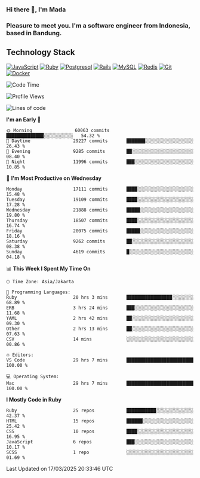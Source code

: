 ### Hi there 👋, I'm Mada
### Pleasure to meet you. I'm a software engineer from Indonesia, based in Bandung.

## Technology Stack

[![JavaScript](https://img.shields.io/badge/-JavaScript-%23F7DF1C?style=flat-square&logo=javascript&logoColor=000000&labelColor=%23F7DF1C&color=%23FFCE5A)](https://www.javascript.com/)
[![Ruby](https://img.shields.io/badge/Ruby-CC342D?style=flat-square&logo=ruby&logoColor=white)](https://www.ruby-lang.org/en/)
[![Postgresql](https://img.shields.io/badge/PostgreSQL-316192?style=flat-square&logo=postgresql&logoColor=ffffff)](https://www.postgresql.org/)
[![Rails](https://img.shields.io/badge/Ruby_on_Rails-CC0000?style=flat-square&logo=ruby-on-rails&logoColor=white)](https://rubyonrails.org/)
[![MySQL](https://img.shields.io/badge/-MySQL-4479A1?style=flat-square&logo=MySQL&logoColor=ffffff)](https://www.mysql.com/)
[![Redis](https://img.shields.io/badge/-Redis-DC382D?style=flat-square&logo=Redis&logoColor=ffffff)](https://redis.io/)
[![Git](https://img.shields.io/badge/-Git-%23F05032?style=flat-square&logo=git&logoColor=%23ffffff)](https://git-scm.com/)
[![Docker](https://img.shields.io/badge/-Docker-2496ED?style=flat-square&logo=docker&logoColor=ffffff)](https://www.docker.com/)
<!--
**madaarya/madaarya** is a ✨ _special_ ✨ repository because its `README.md` (this file) appears on your GitHub profile.

Here are some ideas to get you started:

- 🔭 I’m currently working on ...
- 🌱 I’m currently learning ...
- 👯 I’m looking to collaborate on ...
- 🤔 I’m looking for help with ...
- 💬 Ask me about ...
- 📫 How to reach me: ...
- 😄 Pronouns: ...
- ⚡ Fun fact: ...
-->
<!--START_SECTION:waka-->
![Code Time](http://img.shields.io/badge/Code%20Time-7%2C123%20hrs%2043%20mins-blue)

![Profile Views](http://img.shields.io/badge/Profile%20Views-0-blue)

![Lines of code](https://img.shields.io/badge/From%20Hello%20World%20I%27ve%20Written-48.8%20million%20lines%20of%20code-blue)

**I'm an Early 🐤** 

```text
🌞 Morning                60063 commits       ██████████████░░░░░░░░░░░   54.32 % 
🌆 Daytime                29227 commits       ███████░░░░░░░░░░░░░░░░░░   26.43 % 
🌃 Evening                9285 commits        ██░░░░░░░░░░░░░░░░░░░░░░░   08.40 % 
🌙 Night                  11996 commits       ███░░░░░░░░░░░░░░░░░░░░░░   10.85 % 
```
📅 **I'm Most Productive on Wednesday** 

```text
Monday                   17111 commits       ████░░░░░░░░░░░░░░░░░░░░░   15.48 % 
Tuesday                  19109 commits       ████░░░░░░░░░░░░░░░░░░░░░   17.28 % 
Wednesday                21888 commits       █████░░░░░░░░░░░░░░░░░░░░   19.80 % 
Thursday                 18507 commits       ████░░░░░░░░░░░░░░░░░░░░░   16.74 % 
Friday                   20075 commits       █████░░░░░░░░░░░░░░░░░░░░   18.16 % 
Saturday                 9262 commits        ██░░░░░░░░░░░░░░░░░░░░░░░   08.38 % 
Sunday                   4619 commits        █░░░░░░░░░░░░░░░░░░░░░░░░   04.18 % 
```


📊 **This Week I Spent My Time On** 

```text
🕑︎ Time Zone: Asia/Jakarta

💬 Programming Languages: 
Ruby                     20 hrs 3 mins       █████████████████░░░░░░░░   68.89 % 
ERB                      3 hrs 24 mins       ███░░░░░░░░░░░░░░░░░░░░░░   11.68 % 
YAML                     2 hrs 42 mins       ██░░░░░░░░░░░░░░░░░░░░░░░   09.30 % 
Other                    2 hrs 13 mins       ██░░░░░░░░░░░░░░░░░░░░░░░   07.63 % 
CSV                      14 mins             ░░░░░░░░░░░░░░░░░░░░░░░░░   00.86 % 

🔥 Editors: 
VS Code                  29 hrs 7 mins       █████████████████████████   100.00 % 

💻 Operating System: 
Mac                      29 hrs 7 mins       █████████████████████████   100.00 % 
```

**I Mostly Code in Ruby** 

```text
Ruby                     25 repos            ███████████░░░░░░░░░░░░░░   42.37 % 
HTML                     15 repos            ██████░░░░░░░░░░░░░░░░░░░   25.42 % 
CSS                      10 repos            ████░░░░░░░░░░░░░░░░░░░░░   16.95 % 
JavaScript               6 repos             ███░░░░░░░░░░░░░░░░░░░░░░   10.17 % 
SCSS                     1 repo              ░░░░░░░░░░░░░░░░░░░░░░░░░   01.69 % 
```




 Last Updated on 17/03/2025 20:33:46 UTC
<!--END_SECTION:waka-->
